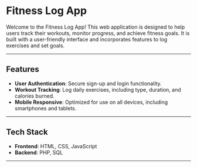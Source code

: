 # Fitness Log App

Welcome to the Fitness Log App! This web application is designed to help users track their workouts, monitor progress, and achieve fitness goals. It is built with a user-friendly interface and incorporates features to log exercises and set goals.

---

## Features

- **User Authentication**: Secure sign-up and login functionality.
- **Workout Tracking**: Log daily exercises, including type, duration, and calories burned.
- **Mobile Responsive**: Optimized for use on all devices, including smartphones and tablets.

---

## Tech Stack

- **Frontend**: HTML, CSS, JavaScript
- **Backend**: PHP, SQL

---
